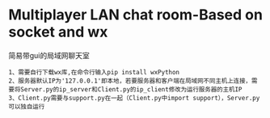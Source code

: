 # Multiplayer LAN chat room-Based on socket and wx
 简易带gui的局域网聊天室

    1、需要自行下载wx库,在命令行输入pip install wxPython
    2、服务器默认IP为'127.0.0.1'即本地，若要服务器和客户端在局域网不同主机上连接，需要将Server.py的ip_server和Client.py的ip_client修改为运行服务器的主机IP
    3、Client.py需要与support.py在一起（Client.py中import support），Server.py可以独自运行
    
